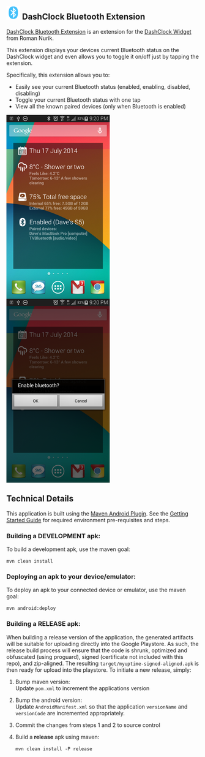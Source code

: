 ## <img src="res/drawable-ldpi/ic_launcher.png"> DashClock Bluetooth Extension

[DashClock Bluetooth Extension](https://play.google.com/store/apps/details?id=com.pixelus.dashclock.ext.mybluetooth) 
is an extension for the 
[DashClock Widget](https://play.google.com/store/apps/details?id=net.nurik.roman.dashclock) from Roman Nurik.

This extension displays your devices current Bluetooth status on the DashClock widget and even allows you to 
toggle it on/off just by tapping the extension.

Specifically, this extension allows you to:
+ Easily see your current Bluetooth status (enabled, enabling, disabled, disabling)
+ Toggle your current Bluetooth status with one tap
+ View all the known paired devices (only when Bluetooth is enabled)

<img src="playstore/screenshots/thumbs/s5-device-3.png" 
  align="center">&nbsp;&nbsp;<img src="playstore/screenshots/thumbs/s5-device-2.png" align="center">

## Technical Details

This application is built using the [Maven Android Plugin](https://code.google.com/p/maven-android-plugin/).  See the 
[Getting Started Guide](https://code.google.com/p/maven-android-plugin/wiki/GettingStarted) for required environment 
pre-requisites and steps.

### Building a DEVELOPMENT apk:

To build a development apk, use the maven goal:
```
mvn clean install
```

### Deploying an apk to your device/emulator:

To deploy an apk to your connected device or emulator, use the maven goal:
```
mvn android:deploy
```

### Building a RELEASE apk:

When building a release version of the application, the generated artifacts will be suitable for uploading directly into 
the Google Playstore.  As such, the release build process will ensure that the code is shrunk, optimized and obfuscated
(using proguard), signed (certificate not included with this repo), and zip-aligned.  The resulting 
`target/myuptime-signed-aligned.apk` is then ready for upload into the playstore.  To initiate a new release, simply:

1. Bump maven version:  
   Update `pom.xml` to increment the applications version  
   
2. Bump the android version:  
   Update `AndroidManifest.xml` so that the application `versionName` and `versionCode` are incremented appropriately.
     
3. Commit the changes from steps 1 and 2 to source control  

4. Build a **release** apk using maven:  
   ```
   mvn clean install -P release
   ```